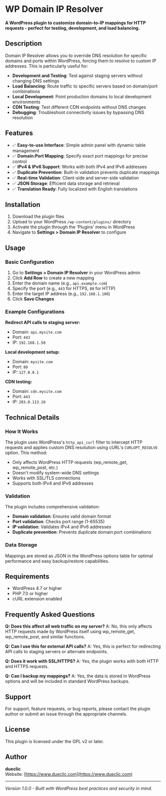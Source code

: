 # WP Domain IP Resolver

**A WordPress plugin to customize domain-to-IP mappings for HTTP requests - perfect for testing, development, and load balancing.**

## Description

Domain IP Resolver allows you to override DNS resolution for specific domains and ports within WordPress, forcing them to resolve to custom IP addresses. This is particularly useful for:

- **Development and Testing**: Test against staging servers without changing DNS settings
- **Load Balancing**: Route traffic to specific servers based on domain/port combinations
- **Local Development**: Point production domains to local development environments
- **CDN Testing**: Test different CDN endpoints without DNS changes
- **Debugging**: Troubleshoot connectivity issues by bypassing DNS resolution

## Features

- ✅ **Easy-to-use Interface**: Simple admin panel with dynamic table management
- ✅ **Domain:Port Mapping**: Specify exact port mappings for precise control
- ✅ **IPv4 & IPv6 Support**: Works with both IPv4 and IPv6 addresses
- ✅ **Duplicate Prevention**: Built-in validation prevents duplicate mappings
- ✅ **Real-time Validation**: Client-side and server-side validation
- ✅ **JSON Storage**: Efficient data storage and retrieval
- ✅ **Translation Ready**: Fully localized with English translations

## Installation

1. Download the plugin files
2. Upload to your WordPress `/wp-content/plugins/` directory
3. Activate the plugin through the 'Plugins' menu in WordPress
4. Navigate to **Settings > Domain IP Resolver** to configure

## Usage

### Basic Configuration

1. Go to **Settings > Domain IP Resolver** in your WordPress admin
2. Click **Add Row** to create a new mapping
3. Enter the domain name (e.g., `api.example.com`)
4. Specify the port (e.g., `443` for HTTPS, `80` for HTTP)
5. Enter the target IP address (e.g., `192.168.1.100`)
6. Click **Save Changes**

### Example Configurations

**Redirect API calls to staging server:**
- Domain: `api.mysite.com`
- Port: `443`
- IP: `192.168.1.50`

**Local development setup:**
- Domain: `mysite.com`
- Port: `80`
- IP: `127.0.0.1`

**CDN testing:**
- Domain: `cdn.mysite.com`
- Port: `443`
- IP: `203.0.113.10`

## Technical Details

### How It Works

The plugin uses WordPress's `http_api_curl` filter to intercept HTTP requests and applies custom DNS resolution using cURL's `CURLOPT_RESOLVE` option. This method:

- Only affects WordPress HTTP requests (wp_remote_get, wp_remote_post, etc.)
- Doesn't modify system-wide DNS settings
- Works with SSL/TLS connections
- Supports both IPv4 and IPv6 addresses

### Validation

The plugin includes comprehensive validation:
- **Domain validation**: Ensures valid domain format
- **Port validation**: Checks port range (1-65535)
- **IP validation**: Validates IPv4 and IPv6 addresses
- **Duplicate prevention**: Prevents duplicate domain:port combinations

### Data Storage

Mappings are stored as JSON in the WordPress options table for optimal performance and easy backup/restore capabilities.

## Requirements

- WordPress 4.7 or higher
- PHP 7.0 or higher
- cURL extension enabled

## Frequently Asked Questions

**Q: Does this affect all web traffic on my server?**
A: No, this only affects HTTP requests made by WordPress itself using wp_remote_get, wp_remote_post, and similar functions.

**Q: Can I use this for external API calls?**
A: Yes, this is perfect for redirecting API calls to staging servers or alternate endpoints.

**Q: Does it work with SSL/HTTPS?**
A: Yes, the plugin works with both HTTP and HTTPS requests.

**Q: Can I backup my mappings?**
A: Yes, the data is stored in WordPress options and will be included in standard WordPress backups.

## Support

For support, feature requests, or bug reports, please contact the plugin author or submit an issue through the appropriate channels.

## License

This plugin is licensed under the GPL v2 or later.

## Author

**dueclic**  
Website: [https://www.dueclic.com](https://www.dueclic.com)

---

*Version 1.0.0 - Built with WordPress best practices and security in mind.*
